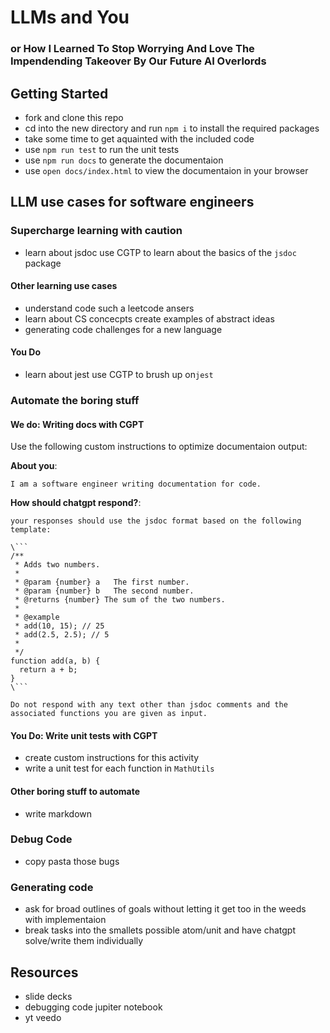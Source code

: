 # LLMs and You
### or How I Learned To Stop Worrying And Love The Impendending Takeover By Our Future AI Overlords

## Getting Started

* fork and clone this repo
* cd into the new directory and run `npm i` to install the required packages
* take some time to get aquainted with the included code
* use `npm run test` to run the unit tests
* use `npm run docs` to generate the documentaion
* use `open docs/index.html` to view the documentaion in your browser

## LLM use cases for software engineers

### Supercharge learning    with caution

* learn about jsdoc    use CGTP to learn about the basics of the `jsdoc` package

#### Other learning use cases

* understand code such a leetcode ansers
* learn about CS concecpts    create examples of abstract ideas
* generating code challenges for a new language

#### You Do

* learn about jest    use CGTP to brush up on`jest`

### Automate the boring stuff

#### We do: Writing docs with CGPT

Use the following custom instructions to optimize documentaion output:

**About you**:

```
I am a software engineer writing documentation for code.
```

**How should chatgpt respond?**:

```
your responses should use the jsdoc format based on the following template:

\```
/**
 * Adds two numbers.
 *
 * @param {number} a   The first number.
 * @param {number} b   The second number.
 * @returns {number} The sum of the two numbers.
 * 
 * @example
 * add(10, 15); // 25
 * add(2.5, 2.5); // 5
 * 
 */
function add(a, b) {
  return a + b;
}
\```

Do not respond with any text other than jsdoc comments and the associated functions you are given as input.
```

#### You Do: Write unit tests with CGPT

* create custom instructions for this activity
* write a unit test for each function in `MathUtils`

#### Other boring stuff to automate

* write markdown

### Debug Code

* copy pasta those bugs

### Generating code

* ask for broad outlines of goals without letting it get too in the weeds with implementaion
* break tasks into the smallets possible atom/unit and have chatgpt solve/write them individually

## Resources

* slide decks
* debugging code jupiter notebook
* yt veedo

